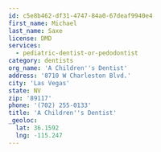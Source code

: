 ```yaml
---
id: c5e8b462-df31-4747-84a0-67deaf9940e4
first_name: Michael
last_name: Saxe
license: DMD
services:
  - pediatric-dentist-or-pedodontist
category: dentists
org_name: 'A Children''s Dentist'
address: '8710 W Charleston Blvd.'
city: 'Las Vegas'
state: NV
zip: '89117'
phone: '(702) 255-0133'
title: 'A Children''s Dentist'
_geoloc:
  lat: 36.1592
  lng: -115.247
---
```


